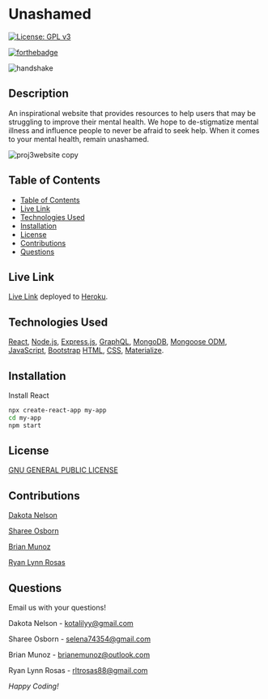 # Unashamed

[![License: GPL v3](https://img.shields.io/badge/License-GPLv3-blue.svg)](https://www.gnu.org/licenses/gpl-3.0)

[![forthebadge](https://forthebadge.com/images/badges/built-with-love.svg)](https://forthebadge.com)

![handshake](https://user-images.githubusercontent.com/77229281/126027509-98be26ec-e3ac-4cab-8575-4c39b9910030.png)

## Description

An inspirational website that provides resources to help users that may be struggling to improve their mental health. We hope to de-stigmatize mental illness and influence people to never be afraid to seek help. When it comes to your mental health, remain unashamed.

![proj3website copy](https://user-images.githubusercontent.com/77229281/126857483-48265987-6504-44fc-8fb3-7f14c9541a87.png)


## Table of Contents

  - [Table of Contents](#table-of-contents)
  - [Live Link](#live-link)
  - [Technologies Used](#technologies-used)
  - [Installation](#installation)
  - [License](#license)
  - [Contributions](#contributions)
  - [Questions](#questions)

## Live Link

[Live Link](https://unashamed1.herokuapp.com/) deployed to [Heroku](https://www.heroku.com/).

## Technologies Used

[React](https://reactjs.org/), [Node.js](https://nodejs.org/en/), [Express.js](https://expressjs.com/), [GraphQL](https://graphql.org/), [MongoDB](https://www.mongodb.com/), [Mongoose ODM](https://mongoosejs.com/), [JavaScript](https://www.javascript.com/), [Bootstrap](https://getbootstrap.com/) [HTML](https://www.w3schools.com/html/), [CSS](https://www.w3schools.com/css/), [Materialize](https://materializecss.com/).

## Installation

Install React 

```bash
npx create-react-app my-app
cd my-app 
npm start
```

## License

[GNU GENERAL PUBLIC LICENSE](https://www.gnu.org/licenses/gpl-3.0.en.html)

## Contributions

[Dakota Nelson](https://github.com/kotalilyy)

[Sharee Osborn](https://github.com/ShareeO)

[Brian Munoz](https://github.com/BMunoz87)

[Ryan Lynn Rosas](https://github.com/rltrosas88)

## Questions

Email us with your questions! 

Dakota Nelson - kotalilyy@gmail.com

Sharee Osborn - selena74354@gmail.com 

Brian Munoz - brianemunoz@outlook.com

Ryan Lynn Rosas - rltrosas88@gmail.com

_Happy Coding!_
